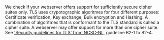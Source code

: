 We check if your webserver offers support for sufficiently secure cipher suites only. TLS uses crypotographic algoritmes for four different purposes: Certificate verification, Key exchange, Bulk encryption and Hashing. A combination of algoritmes that is conformant to the TLS standard is called a cipher suite. A webserver may offer support for more than one cipher suite. See ['Security guidelines for TLS' from NCSC-NL](https://www.ncsc.nl/actueel/whitepapers/ict-beveiligingsrichtlijnen-voor-transport-layer-security-tls.html), guideline B2-1 to B2-4.

